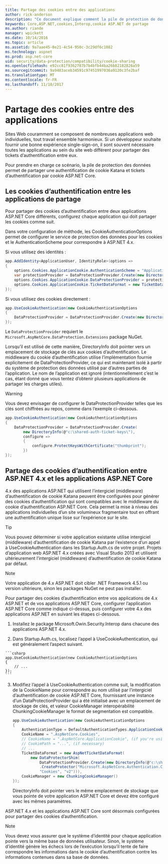 ```yaml
---
title: Partage des cookies entre des applications
author: rick-anderson
description: "Ce document explique comment la pile de protection de données prend en charge le partage des cookies d’authentification entre ASP.NET 4.x et les applications ASP.NET Core."
keywords: Core,ASP.NET,cookies,Interop,cookie ASP.NET de partage
ms.author: riande
manager: wpickett
ms.date: 10/14/2016
ms.topic: article
ms.assetid: 9a7aae45-8e21-4c54-950c-3c29df6c1082
ms.technology: aspnet
ms.prod: asp.net-core
uid: security/data-protection/compatibility/cookie-sharing
ms.openlocfilehash: e92cc81f9362787b7b4bfb44ba26b82182826a59
ms.sourcegitcommit: 9a9483aceb34591c97451997036a9120c3fe2baf
ms.translationtype: MT
ms.contentlocale: fr-FR
ms.lasthandoff: 11/10/2017
---
```

# <a name="sharing-cookies-between-applications"></a>Partage des cookies entre des applications

Sites Web couramment se composent de nombreuses applications web individuelles, tout travail ensemble harmonieux. Si un développeur souhaite fournir une bonne expérience single-sign-on, il sont souvent nécessaire toutes les applications au sein du site web différent pour partager des tickets d’authentification entre eux.

Pour prendre en charge ce scénario, la pile de protection des données permet de partager une authentification de cookie Katana et tickets d’authentification par cookie ASP.NET Core.

## <a name="sharing-authentication-cookies-between-applications"></a>Les cookies d’authentification entre les applications de partage

Pour partager des cookies d’authentification entre deux applications ASP.NET Core différents, configurez chaque application qui doit partager les cookies comme suit.

Dans votre configuration de méthode, les CookieAuthenticationOptions permet de configurer le service de protection des données pour les cookies et le AuthenticationScheme pour correspondre à ASP.NET 4.x.

Si vous utilisez des identités :

```csharp
app.AddIdentity<ApplicationUser, IdentityRole>(options =>
{
    options.Cookies.ApplicationCookie.AuthenticationScheme = "ApplicationCookie";
    var protectionProvider = DataProtectionProvider.Create(new DirectoryInfo(@"c:\shared-auth-ticket-keys\"));
    options.Cookies.ApplicationCookie.DataProtectionProvider = protectionProvider;
    options.Cookies.ApplicationCookie.TicketDataFormat = new TicketDataFormat(protectionProvider.CreateProtector("Microsoft.AspNetCore.Authentication.Cookies.CookieAuthenticationMiddleware", "Cookies", "v2"));
});
```

Si vous utilisez des cookies directement :

```csharp
app.UseCookieAuthentication(new CookieAuthenticationOptions
{
    DataProtectionProvider = DataProtectionProvider.Create(new DirectoryInfo(@"c:\shared-auth-ticket-keys\"))
});
```
   
Le `DataProtectionProvider` requiert le `Microsoft.AspNetCore.DataProtection.Extensions` package NuGet.

Lorsqu’il est utilisé de cette manière, DirectoryInfo doit pointer vers un emplacement de stockage de clés aux cookies d’authentification. Le middleware du cookie d’authentification utilise l’implémentation fournie explicitement de DataProtectionProvider, ce qui est maintenant isolé à partir du système de protection des données utilisé par d’autres parties de l’application. Le nom de l’application est ignoré (intentionnellement c’est le cas, étant donné que vous tentez d’obtenir plusieurs applications de partager les charges utiles).

>[!WARNING]
>Vous devez envisager de configurer le DataProtectionProvider telles que les clés sont chiffrées au repos, comme dans l’exemple ci-dessous.
>
>
>  ```csharp
>  app.UseCookieAuthentication(new CookieAuthenticationOptions
>  {
>      DataProtectionProvider = DataProtectionProvider.Create(
>          new DirectoryInfo(@"c:\shared-auth-ticket-keys\"),
>          configure =>
>          {
>              configure.ProtectKeysWithCertificate("thumbprint");
>          })
>  });
>  ```

## <a name="sharing-authentication-cookies-between-aspnet-4x-and-aspnet-core-applications"></a>Partage des cookies d’authentification entre ASP.NET 4.x et les applications ASP.NET Core

4.x des applications ASP.NET qui utilisent l’intergiciel (middleware) d’authentification de cookie Katana peuvent être configurées pour générer des cookies d’authentification qui sont compatibles avec le middleware du cookie d’authentification ASP.NET Core. Cela permet la mise à niveau des applications individuelles d’un site volumineux fragmentaire tout en offrant une authentification unique lisse sur l’expérience sur le site.

>[!TIP]
> Vous pouvez déterminer si votre application existante utilise intergiciel (middleware) d’authentification de cookie Katana par l’existence d’un appel à UseCookieAuthentication dans les Startup.Auth.cs de votre projet. Projets d’application web ASP.NET 4.x créées avec Visual Studio 2013 et utilisent ultérieurement l’intergiciel (middleware) d’authentification de cookie Katana par défaut.

> [!NOTE]
> Votre application de 4.x ASP.NET doit cibler .NET Framework 4.5.1 ou version ultérieure, sinon les packages NuGet ne peut pas installer.

Pour partager des cookies d’authentification entre vos applications de 4.x ASP.NET et de vos applications ASP.NET Core, configurer l’application ASP.NET Core comme indiqué ci-dessus, puis configurer votre 4.x des applications ASP.NET en suivant les étapes ci-dessous.

1.  Installez le package Microsoft.Owin.Security.Interop dans chacune des applications ASP.NET 4.x.

2.   Dans Startup.Auth.cs, localisez l’appel à UseCookieAuthentication, qui est généralement l’aspect suivant.

    ```csharp
    app.UseCookieAuthentication(new CookieAuthenticationOptions
    {
        // ...
    });
    ```
    
3.  Modifiez l’appel à UseCookieAuthentication comme suit, la modification de la CookieName pour correspondre au nom utilisé par l’intergiciel d’authentification de cookie ASP.NET Core, fournissant une instance d’un DataProtectionProvider qui a été initialisé avec un emplacement de stockage de clés, et valeur CookieManager interopérabilité ChunkingCookieManager le format de segmentation est compatible.

    ```csharp
    app.UseCookieAuthentication(new CookieAuthenticationOptions
    {
        AuthenticationType = DefaultAuthenticationTypes.ApplicationCookie,
        CookieName = ".AspNetCore.Cookies",
        // CookieName = ".AspNetCore.ApplicationCookie", (if you're using identity)
        // CookiePath = "...", (if necessary)
        // ...
        TicketDataFormat = new AspNetTicketDataFormat(
            new DataProtectorShim(
                DataProtectionProvider.Create(new DirectoryInfo(@"c:\shared-auth-ticket-keys\"))
                .CreateProtector("Microsoft.AspNetCore.Authentication.Cookies.CookieAuthenticationMiddleware",
                "Cookies", "v2"))),
        CookieManager = new ChunkingCookieManager()
    });
    ```
    DirectoryInfo doit pointer vers le même emplacement de stockage que vous pointe de votre application ASP.NET Core et devez être configuré avec les mêmes paramètres.

ASP.NET 4.x et les applications ASP.NET Core sont désormais configurées pour partager des cookies d’authentification.

> [!NOTE]
> Vous devez vous assurer que le système d’identité pour chaque application pointe vers la même base de données utilisateur. Sinon, le système d’identité génère les échecs lors de l’exécution lorsqu’il tente de faire correspondre les informations dans le cookie d’authentification contre les informations contenues dans sa base de données.
